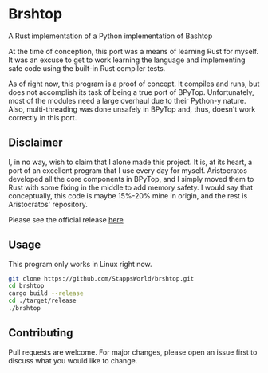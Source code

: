 # Brshtop

A Rust implementation of a Python implementation of Bashtop

At the time of conception, this port was a means of learning Rust for myself. It was an excuse to get to work learning the language and implementing safe code using the built-in Rust compiler tests.

As of right now, this program is a proof of concept. It compiles and runs, but does not accomplish its task of being a true port of BPyTop. Unfortunately, most of the modules need a large overhaul due to their Python-y nature. Also, multi-threading was done unsafely in BPyTop and, thus, doesn't work correctly in this port. 

## Disclaimer

I, in no way, wish to claim that I alone made this project. It is, at its heart, a port of an excellent program that I use every day for myself. Aristocratos developed all the core components in BPyTop, and I simply moved them to Rust with some fixing in the middle to add memory safety. I would say that conceptually, this code is maybe 15%-20% mine in origin, and the rest is Aristocratos' repository.
 
Please see the official release [here](https://github.com/aristocratos/bpytop)


## Usage

This program only works in Linux right now.

```bash
git clone https://github.com/StappsWorld/brshtop.git
cd brshtop
cargo build --release
cd ./target/release
./brshtop
```

## Contributing
Pull requests are welcome. For major changes, please open an issue first to discuss what you would like to change.